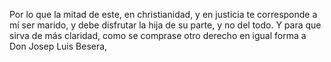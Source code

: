 Por lo que la mitad de este, en christianidad, y en justicia te corresponde a mí ser marido, y debe disfrutar la hija de su parte, y no del todo. Y para que sirva de más claridad, como se comprase otro derecho en igual forma a Don Josep Luis Besera,